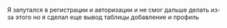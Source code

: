 Я запутался в регистрации и авторизации и не смог дальше делать из-за этого но я сделал еще вывод таблицы добавление и профиль
